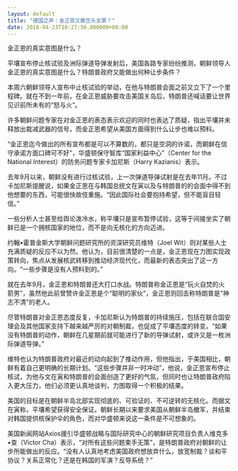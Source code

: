 ```yaml
---
layout: default
title: "德国之声：金正恩又撒空头支票？"
date: 2018-04-23T10:27:56.000000+08:00
---
```


金正恩的真实意图是什么？

平壤宣布停止核试验及洲际弹道导弹发射后，美国各路专家纷纷推测，朝鲜领导人金正恩的真实意图是什么？特朗普政府又能做出何种让步条件？

本周六朝鲜领导人宣布中止核试验的举动，在他与特朗普会面之前又立下了一个里程碑。就在不到一年前，在金正恩威胁要攻击美国关岛后，特朗普还喊话要让世界见识前所未有的“怒与火”。

许多朝鲜问题专家在对金正恩的表态表示欢迎的同时也表达了质疑，指出平壤并未释放出裁减武器的信号，而金正恩希望从美国方面得到什么让步也难以预料。

“金正恩迄今做出的所有宣布都是可以不算数的，都只是空洞的许诺，而朝鲜在信守承诺方面口碑可不好”，华盛顿保守智库“国家利益中心”（Center for the National Interest）的防务问题专家卡加尼斯（Harry Kazianis）表示。

去年9月以来，朝鲜没有进行过核试验，上一次弹道导弹试射是在去年11月。不过卡加尼斯提醒说，如果金正恩在与韩国总统文在寅以及与特朗普的的会面中得不到他想要的东西，可能很快故伎重施。“因此国际社会要抱持希望，但不能盲目轻信。”

一些分析人士甚至给舆论泼冷水，称平壤只是宣布暂停试验，这等于间接坐实了朝鲜已是一个拥核国家的地位，而不是向无核化的方向迈进。

约翰•霍普金斯大学朝鲜问题研究所的资深研究员维特（Joel Wit）则对某些人士充满质疑的反应不以为然。他认为，目前很清楚的一点是，金正恩现在力图实现政策转向，焦点从发展核武转移到推动经济现代化，而最新的表态突出了这一方向。“一些步骤是没有人预料到的。”

就在去年9月，金正恩和特朗普还大打口水战。特朗普称金正恩是“玩火自焚的火箭男”，虽然他此前曾赞许金正恩是个“聪明的家伙”，金正恩则回击称特朗普是“神志不清”的老人。

尽管特朗普对金正恩态度反复，卡加尼斯认为特朗普的持续施压，包括在联合国安理会及其他国家支持下越来越严厉的对朝制裁，也促成了平壤态度的转变。“如果没有特朗普的动作，朝鲜在几星期前就可能进行了新的导弹试射，或许又是一枚洲际弹道导弹。”

维特也认为特朗普政府对最近的动向起到了推动作用，但他指出，于美国相比，朝鲜有着自己更明确的长期计划。“这些步骤并非一时冲动”，他说，金正恩宣布停止核试，为他与文在寅和特朗普的会面创造了更好的气氛，但同时也让特朗普政府陷入更大压力，他们必须更认真地谈判，力图取得一个积极的结果。

美国的目标是在朝鲜半岛北部实现彻底的、可验证的、不可逆转的无核化。而据文在寅称，平壤希望获得安全保证。朝鲜长期以来要求美国从朝鲜半岛撤军，并结束对韩国提供核保护伞的角色，而对华盛顿来说这一条件是不可想象的。

美国新闻网站Axios援引华盛顿战略与国际研究中心的朝鲜研究项目负责人维克多•查（Victor Cha）表示，“对所有这些问题束手无策”，是特朗普政府对朝鲜的让步所能做出的反应。“没有人认真地考虑美国政府想放弃什么，放宽制裁？谈和平协议？关系正常化？还是在韩国的军演？反导系统？”

